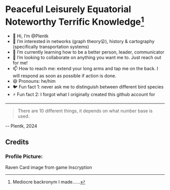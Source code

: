 <!---
<picture>
 <source media="(prefers-color-scheme: dark)" srcset="YOUR-DARKMODE-IMAGE">
 <source media="(prefers-color-scheme: light)" srcset="YOUR-LIGHTMODE-IMAGE">
 <img alt="YOUR-ALT-TEXT" src="YOUR-DEFAULT-IMAGE">
</picture>
--->

# Peaceful Leisurely Equatorial Noteworthy Terrific Knowledge[^1]
- 👋 Hi, I’m @Plentk
- 👀 I’m interested in networks (graph theory😮), history & cartography (specifically transportation systems)
- 🌱 I’m currently learning how to be a better person, leader, communicator
- 💞️ I’m looking to collaborate on anything you want me to. Just reach out for me!
- 📫 How to reach me: extend your long arms and tap me on the back. I will respond as soon as possible if action is done.
- 😄 Pronouns: he/him
- 🐦 Fun fact 1: never ask me to distinguish between different bird species
- ⚡ Fun fact 2: I forgot what I originally created this github account for

---
> There are 10 different things, it depends on what number base is used.

-- Plentk, 2024

## Credits
### Profile Picture: 
Raven Card image from game Inscryption

[^1]: Mediocre backronym I made......
<!---
Plentk/Plentk is a ✨ special ✨ repository because its `README.md` (this file) appears on your GitHub profile.
You can click the Preview link to take a look at your changes.
--->
